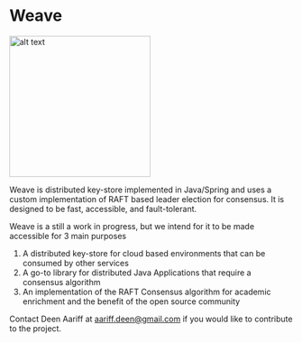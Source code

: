 # Weave

<img src="https://raw.githubusercontent.com/deenaariff/Weave/master/media/Weave.png" alt="alt text" width="250" height="250">

Weave is distributed key-store implemented in Java/Spring and uses a custom implementation of RAFT based leader election for consensus. It is designed to be fast, accessible, and fault-tolerant.

Weave is a still a work in progress, but we intend for it to be made accessible for 3 main purposes

1) A distributed key-store for cloud based environments that can be consumed by other services
2) A go-to library for distributed Java Applications that require a consensus algorithm
3) An implementation of the RAFT Consensus algorithm for academic enrichment and the benefit of the open source community

Contact Deen Aariff at aariff.deen@gmail.com if you would like to contribute to the project.
